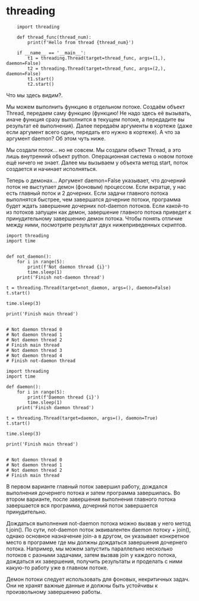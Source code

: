 # threading

```commandline
    import threading
    
    def thread_func(thread_num):
        print(f'Hello from thread {thread_num}')
    
    if __name__ == '__main__':
        t1 = threading.Thread(target=thread_func, args=(1,), daemon=False)
        t2 = threading.Thread(target=thread_func, args=(2,), daemon=False)
        t1.start()
        t2.start()
```

Что мы здесь видим?. 

Мы можем выполнить функцию в отдельном потоке. Создаём объект Thread, передаем саму функцию (функцию! Не надо здесь её вызывать, иначе функция сразу выполнится в текущем потоке, а передадите вы результат её выполнения).
Далее передаём аргументы в кортеже (даже если аргумент всего один, передать его нужно в кортеже).
А что за аргумент daemon? Об этом чуть ниже.

Мы создали поток... но не совсем. Мы создали объект Thread, а это лишь внутренний объект python.
Операционная система о новом потоке ещё ничего не знает. Далее мы вызываем у объекта метод start, поток создается и начинает исполняться.


Теперь о демонах... Аргумент daemon=False указывает, что дочерний поток не выступает демон (фоновым) процессом.
Если вкратце, у нас есть главный поток и 2 дочерних. Если задачи главного потока выполнятся быстрее, чем завершатся дочерние потоки, программа будет ждать завершение дочерних not-daemon потоков.
Если какой-то из потоков запущен как демон, завершение главного потока приведет к принудительному завершению демон потока.
Чтобы понять отличие между ними, посмотрите результат двух нижеприведенных скриптов.

```commandline
import threading
import time


def not_daemon():
    for i in range(5):
        print(f'Not daemon thread {i}')
        time.sleep(1)
    print('Finish not-daemon thread')

t = threading.Thread(target=not_daemon, args=(), daemon=False)
t.start()

time.sleep(3)

print('Finish main thread')


# Not daemon thread 0
# Not daemon thread 1
# Not daemon thread 2
# Finish main thread
# Not daemon thread 3
# Not daemon thread 4
# Finish not-daemon thread
```

```commandline
import threading
import time

def daemon():
    for i in range(5):
        print(f'Daemon thread {i}')
        time.sleep(1)
    print('Finish daemon thread')

t = threading.Thread(target=daemon, args=(), daemon=True)
t.start()

time.sleep(3)

print('Finish main thread')


# Not daemon thread 0
# Not daemon thread 1
# Not daemon thread 2
# Finish main thread
```

В первом варианте главный поток завершил работу, дождался выполнения дочернего потока и затем программа завершилась.
Во втором варианте, после завершения выполнения главного потока завершается вся программа, дочерний поток завершается принудительно.

Дождаться выполнения not-daemon потока можно вызвав у него метод t.join(). 
По сути, not-daemon поток эквивалентен daemon потоку + join(), однако основное назначение join-а в другом, 
он указывает конкретное место в программе где мы должны дождаться завершения дочернего потока. 
Например, мы можем запустить параллельно несколько потоков с разными задачами, затем вызвав join у каждого потока, дождаться их завершения, получить результаты и проделать с ними какую-то работу уже в главном потоке.

Демон потоки следует использовать для фоновых, некритичных задач. Они не хранят важные данные и должны быть устойчивы к произвольному завершению работы.

